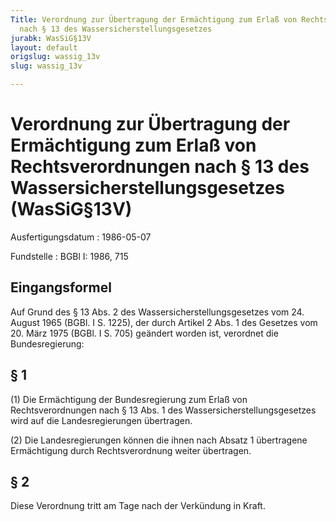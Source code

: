 ```yaml
---
Title: Verordnung zur Übertragung der Ermächtigung zum Erlaß von Rechtsverordnungen
  nach § 13 des Wassersicherstellungsgesetzes
jurabk: WasSiG§13V
layout: default
origslug: wassig_13v
slug: wassig_13v

---
```


# Verordnung zur Übertragung der Ermächtigung zum Erlaß von Rechtsverordnungen nach § 13 des Wassersicherstellungsgesetzes (WasSiG§13V)

Ausfertigungsdatum
:   1986-05-07

Fundstelle
:   BGBl I: 1986, 715



## Eingangsformel

Auf Grund des § 13 Abs. 2 des Wassersicherstellungsgesetzes vom 24.
August 1965 (BGBl. I S. 1225), der durch Artikel 2 Abs. 1 des Gesetzes
vom 20. März 1975 (BGBl. I S. 705) geändert worden ist, verordnet die
Bundesregierung:


## § 1

(1) Die Ermächtigung der Bundesregierung zum Erlaß von
Rechtsverordnungen nach § 13 Abs. 1 des Wassersicherstellungsgesetzes
wird auf die Landesregierungen übertragen.

(2) Die Landesregierungen können die ihnen nach Absatz 1 übertragene
Ermächtigung durch Rechtsverordnung weiter übertragen.


## § 2

Diese Verordnung tritt am Tage nach der Verkündung in Kraft.

